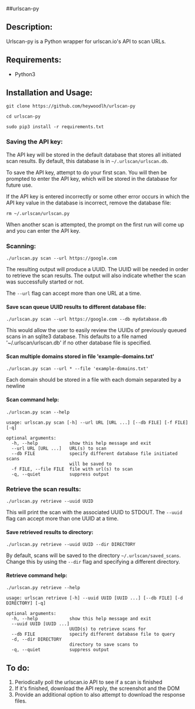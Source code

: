 ##urlscan-py

## Description:

Urlscan-py is a Python wrapper for urlscan.io's API to scan URLs.



## Requirements:

- Python3



## Installation and Usage:

`git clone https://github.com/heywoodlh/urlscan-py`

`cd urlscan-py`

`sudo pip3 install -r requirements.txt`


### Saving the API key:

The API key will be stored in the default database that stores all initiated scan results. By default, this database is in `~/.urlscan/urlscan.db`. 

To save the API key, attempt to do your first scan. You will then be prompted to enter the API key, which will be stored in the database for future use. 

If the API key is entered incorrectly or some other error occurs in which the API key value in the database is incorrect, remove the database file:

`rm ~/.urlscan/urlscan.py`

When another scan is attempted, the prompt on the first run will come up and you can enter the API key. 


### Scanning:

`./urlscan.py scan --url https://google.com`

The resulting output will produce a UUID. The UUID will be needed in order to retrieve the scan results. The output will also indicate whether the scan was successfully started or not.

The `--url` flag can accept more than one URL at a time.


#### Save scan queue UUID results to different database file:

`./urlscan.py scan --url https://google.com --db mydatabase.db`

This would allow the user to easily review the UUIDs of previously queued scans in an sqlite3 database. This defaults to a file named '~/.urlscan/urlscan.db' if no other database file is specified.


#### Scan multiple domains stored in file 'example-domains.txt'

`./urlscan.py scan --url * --file 'example-domains.txt'`

Each domain should be stored in a file with each domain separated by a newline


#### Scan command help:

```
./urlscan.py scan --help

usage: urlscan.py scan [-h] --url URL [URL ...] [--db FILE] [-f FILE] [-q]

optional arguments:
  -h, --help            show this help message and exit
  --url URL [URL ...]   URL(s) to scan
  --db FILE             specify different database file initiated scans 
                        will be saved to
  -f FILE, --file FILE  file with url(s) to scan
  -q, --quiet           suppress output

```



### Retrieve the scan results:

`./urlscan.py retrieve --uuid UUID`

This will print the scan with the associated UUID to STDOUT. The `--uuid` flag can accept more than one UUID at a time.


#### Save retrieved results to directory:

`./urlscan.py retrieve --uuid UUID --dir DIRECTORY`

By default, scans will be saved to the directory `~/.urlscan/saved_scans`. Change this by using the `--dir` flag and specifying a different directory.


#### Retrieve command help:

```
./urlscan.py retrieve --help

usage: urlscan retrieve [-h] --uuid UUID [UUID ...] [--db FILE] [-d DIRECTORY] [-q]

optional arguments:
  -h, --help            show this help message and exit
  --uuid UUID [UUID ...]
                        UUID(s) to retrieve scans for
  --db FILE             specify different database file to query
  -d, --dir DIRECTORY
                        directory to save scans to
  -q, --quiet           suppress output
```


## To do:

1. Periodically poll the urlscan.io API to see if a scan is finished
2. If it's finished, download the API reply, the screenshot and the DOM
3. Provide an additional option to also attempt to download the response files.
